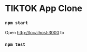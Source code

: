 # TIKTOK App Clone

### `npm start`

Open [http://localhost:3000](http://localhost:3000) to

### `npm test`
